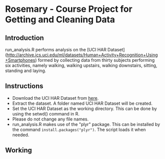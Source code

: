 Rosemary - Course Project for Getting and Cleaning Data
========================================================

## Introduction
run_analysis.R performs analysis on the [UCI HAR Dataset]
(http://archive.ics.uci.edu/ml/datasets/Human+Activity+Recognition+Using+Smartphones)
formed by collecting data from thirty subjects performing six activities, 
namely walking, walking upstairs, walking downstairs, sitting, standing and 
laying.

## Instructions
- Download the UCI HAR Dataset from [here](https://d396qusza40orc.cloudfront.net/getdata%2Fprojectfiles%2FUCI%20HAR%20Dataset.zip).
- Extract the dataset. A folder named UCI HAR Dataset will be created.
- Set the UCI HAR Dataset as the working directory. This can be done by using
the setwd() command in R.
- Please do not change any file names. 
- run_analysis.R makes use of the "plyr" package. This can be installed by 
the command `install.packages("plyr")`. The script loads it when needed.

## Working

